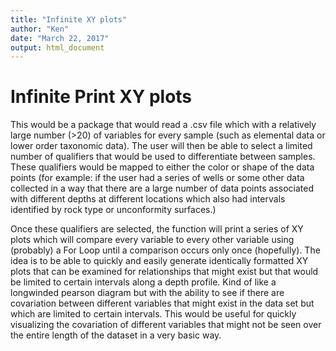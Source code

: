 ```yaml
---
title: "Infinite XY plots"
author: "Ken"
date: "March 22, 2017"
output: html_document
---
```




# Infinite Print XY plots

  This would be a package that would read a .csv file which with a relatively large number (>20) of variables for every sample (such as elemental data or lower order taxonomic data).  The user will then be able to select a limited number of qualifiers that would be used to differentiate between samples.  These qualifiers would be mapped to either the color or shape of the data points (for example: if the user had a series of wells or some other data collected in a way that there are a large number of data points associated with different depths at different locations which also had intervals identified by rock type or unconformity surfaces.) 

  Once these qualifiers are selected, the function will print a series of XY plots which will compare every variable to every other variable using (probably) a For Loop until a comparison occurs only once (hopefully).  The idea is to be able to quickly and easily generate identically formatted XY plots that can be examined for relationships that might exist but that would be limited to certain intervals along a depth profile.  Kind of like a longwinded pearson diagram but with the ability to see if there are covariation between different variables that might exist in the data set but which are limited to certain intervals.  This would be useful for quickly visualizing the covariation of different variables that might not be seen over the entire length of the dataset in a very basic way.
